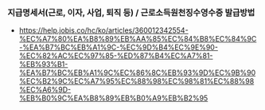 ### 지급명세서(근로, 이자, 사업, 퇴직 등) / 근로소득원천징수영수증 발급방법
- https://help.jobis.co/hc/ko/articles/360012342554-%EC%A7%80%EA%B8%89%EB%AA%85%EC%84%B8%EC%84%9C-%EA%B7%BC%EB%A1%9C-%EC%9D%B4%EC%9E%90-%EC%82%AC%EC%97%85-%ED%87%B4%EC%A7%81-%EB%93%B1-%EA%B7%BC%EB%A1%9C%EC%86%8C%EB%93%9D%EC%9B%90%EC%B2%9C%EC%A7%95%EC%88%98%EC%98%81%EC%88%98%EC%A6%9D-%EB%B0%9C%EA%B8%89%EB%B0%A9%EB%B2%95